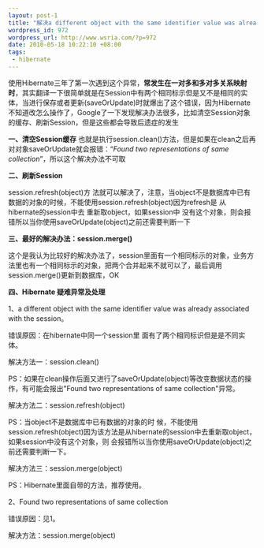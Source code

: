 ```yaml
--- 
layout: post-1
title: "解决a different object with the same identifier value was already associated with the session错误"
wordpress_id: 972
wordpress_url: http://www.wsria.com/?p=972
date: 2010-05-18 10:22:10 +08:00
tags: 
 - hibernate
---
```

使用Hibernate三年了第一次遇到这个异常，<strong>常发生在一对多和多对多关系映射时</strong>，其实翻译一下很简单就是在Session中有两个相同标示但是又不是相同的实体，当进行保存或者更新(saveOrUpdate)时就爆出了这个错误，因为Hibernate不知道改怎么操作了，Google了一下发现解决办法很多，比如清空Session对象的缓存、刷新Session，但是这些都会导致后遗症的发生

<strong>一、清空Session缓存</strong>
也就是执行session.clean()方法，但是如果在clean之后再对对象saveOrUpdate就会报错：“<em>Found two  representations of same collection</em>”，所以这个解决办法不可取

<strong>二、刷新Session</strong>

session.refresh(object)方 法就可以解决了，注意，当object不是数据库中已有数据的对象的时候，不能使用session.refresh(object)因为refresh是 从hibernate的session中去 重新取object，如果session中 没有这个对象，则会报错所以当你使用saveOrUpdate(object)之前还需要判断一下

<strong>三、最好的解决办法：session.merge()</strong>

这个是我认为比较好的解决办法了，session里面有一个相同标示的对象，业务方法里也有一个相同标示的对象，把两个合并起来不就可以了，最后调用session.merge()更新到数据库，OK

<strong>四、Hibernate 疑难异常及处理 </strong>

1、a different object with the same identifier value was  already associated with the session。

错误原因：在hibernate中同一个session里 面有了两个相同标识但是是不同实体。

解决方法一：session.clean()

PS：如果在clean操作后面又进行了saveOrUpdate(object)等改变数据状态的操作，有可能会报出"Found two representations of same collection"异常。

解决方法二：session.refresh(object)

PS：当object不是数据库中已有数据的对象的时 候，不能使用session.refresh(object)因为该方法是从hibernate的session中去重新取object，如果session中没有这个对象，则 会报错所以当你使用saveOrUpdate(object)之前还需要判断一下。

解决方法三：session.merge(object)

PS：Hibernate里面自带的方法，推荐使用。

2、Found two representations of same collection

错误原因：见1。

解决方法：session.merge(object)

